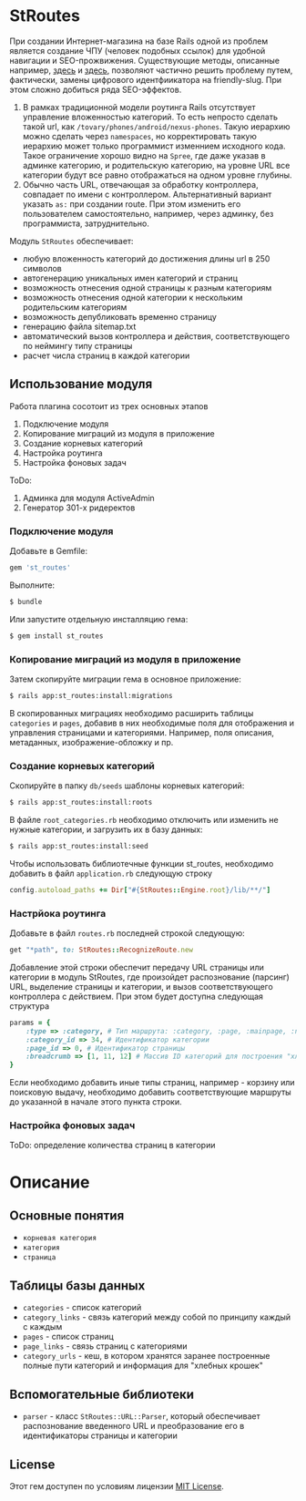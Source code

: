 # StRoutes

При создании Интернет-магазина на базе Rails одной из проблем является создание ЧПУ (человек подобных ссылок) для
удобной навигации и SEO-прожвижения. Существующие методы, описанные например, [здесь](https://github.com/norman/friendly_id) 
и [здесь](https://github.com/collectiveidea/awesome_nested_set), позволяют частично
решить проблему путем, фактически, замены цифрового идентфиикатора на friendly-slug. При этом сложно добиться ряда
SEO-эффектов. 
1. В рамках традиционной модели роутинга Rails отсутствует управление вложенностью категорий. То есть непросто
сделать такой url, как `/tovary/phones/android/nexus-phones`. Такую иерархию можно сделать через `namespaces`,
но корректировать такую иерархию может только программист изменнием исходного кода. Такое ограничение хорошо
видно на `Spree`, где даже указав в админке категорию, и родительскую категорию, на уровне URL все категории
будут все равно отображаться на одном уровне глубины.
2. Обычно часть URL, отвечающая за обработку контроллера, совпадает по имени с контроллером. Альтернативный вариант
указать `as:` при создании route. При этом изменить его пользователем самостоятельно, например, через админку, 
без программиста, затруднительно.

Модуль `StRoutes` обеспечивает:
- любую вложенность категорий до достижения длины url в 250 символов
- автогенерацию уникальных имен категорий и страниц
- возможность отнесения одной страницы к разным категориям
- возможность отнесения одной категории к нескольким родительским категориям
- возможность депубликовать временно страницу
- генерацию файла sitemap.txt
- автоматический вызов контроллера и действия, соответствующего по неймингу типу страницы
- расчет числа страниц в каждой категории

## Использование модуля

Работа плагина сосотоит из трех основных этапов
1. Подключение модуля
2. Копирование миграций из модуля в приложение
3. Создание корневых категорий
4. Настройка роутинга
5. Настройка фоновых задач

ToDo:
1. Админка для модуля ActiveAdmin
2. Генератор 301-х ридеректов

### Подключение модуля

Добавьте в Gemfile:
```ruby
gem 'st_routes'
```

Выполните:
```bash
$ bundle
```

Или запустите отдельную инсталляцию гема:
```bash
$ gem install st_routes
```

### Копирование миграций из модуля в приложение

Затем скопируйте миграции гема в основное приложение:
```bash
$ rails app:st_routes:install:migrations
```

В скопированных миграциях необходимо расширить таблицы `categories` и `pages`, добавив в них необходимые поля для 
отображения и управления страницами и категориями. Например, поля описания, метаданных, изображение-обложку и пр. 

### Создание корневых категорий

Скопируйте в папку `db/seeds` шаблоны корневых категорий:
```bash
$ rails app:st_routes:install:roots
```

В файле `root_categories.rb` необходимо отключить или изменить не нужные категории, и загрузить их в базу данных:
```bash
$ rails app:st_routes:install:seed
```

Чтобы использовать библиотечные функции st_routes, необходимо добавить в файл `application.rb` следующую строку
```ruby
config.autoload_paths += Dir["#{StRoutes::Engine.root}/lib/**/"]
```

### Настрйока роутинга

Добавьте в файл `routes.rb` последней строкой следующую:
```ruby
get "*path", to: StRoutes::RecognizeRoute.new
```

Добавление этой строки обеспечит передачу URL страницы или категории в модуль StRoutes, где произойдет 
распознование (парсинг) URL, выделение страницы и категории, и вызов соответствующего контроллера с 
действием. При этом будет доступна следующая структура

```ruby
params = {
    :type => :category, # Тип маршрута: :category, :page, :mainpage, :not_found
    :category_id => 34, # Идентификатор категории
    :page_id => 0, # Идентификатор страницы
    :breadcrumb => [1, 11, 12] # Массив ID категорий для построения "хлебных крошек"
}
```

Если необходимо добавить иные типы страниц, например - корзину или поисковую выдачу, необходимо добавить 
соответствующие маршруты до указанной в начале этого пункта строки. 

### Настройка фоновых задач

ToDo: определение количества страниц в категории

# Описание

## Основные понятия

- `корневая категория`
- `категория`
- `страница`

## Таблицы базы данных

- `categories` - список категорий
- `category_links` - связь категорий между собой по принципу каждый с каждым
- `pages` - список страниц
- `page_links` - связь страниц с категориями
- `category_urls` - кеш, в котором хранятся заранее построенные полные пути категорий и информация для "хлебных крошек"

## Вспомогательные библиотеки

- `parser` - класс `StRoutes::URL::Parser`, который обеспечивает распознование введенного URL и преобразование его
в идентификаторы страницы и категории


## License
Этот гем доступен по условиям лицензии [MIT License](http://opensource.org/licenses/MIT).
